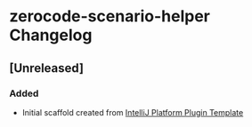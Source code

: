 <!-- Keep a Changelog guide -> https://keepachangelog.com -->

# zerocode-scenario-helper Changelog

## [Unreleased]
### Added
- Initial scaffold created from [IntelliJ Platform Plugin Template](https://github.com/JetBrains/intellij-platform-plugin-template)
